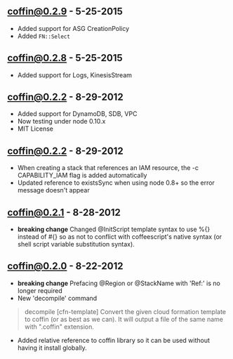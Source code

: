 coffin@0.2.9 - 5-25-2015
------------------------
- Added support for ASG CreationPolicy
- Added `FN::Select`


coffin@0.2.8 - 5-25-2015
------------------------
- Added support for Logs, KinesisStream

coffin@0.2.2 - 8-29-2012
---------------------------
- Added support for DynamoDB, SDB, VPC
- Now testing under node 0.10.x
- MIT License

coffin@0.2.2 - 8-29-2012
---------------------------
- When creating a stack that references an IAM resource, the -c CAPABILITY_IAM flag is added automatically
- Updated reference to existsSync when using node 0.8+ so the error message doesn't appear

coffin@0.2.1 - 8-28-2012
---------------------------
- **breaking change** Changed @InitScript template syntax to use %{} instead of #{} so as not to conflict with coffeescript's native syntax (or shell script variable substitution syntax).

coffin@0.2.0 - 8-22-2012
---------------------------
- **breaking change** Prefacing @Region or @StackName with 'Ref:' is no longer required
- New 'decompile' command
> decompile [cfn-template]
> Convert the given cloud formation template to coffin (or as best as we can). It will output a file of the same name with ".coffin" extension.
- Added relative reference to coffin library so it can be used without having it install globally.
